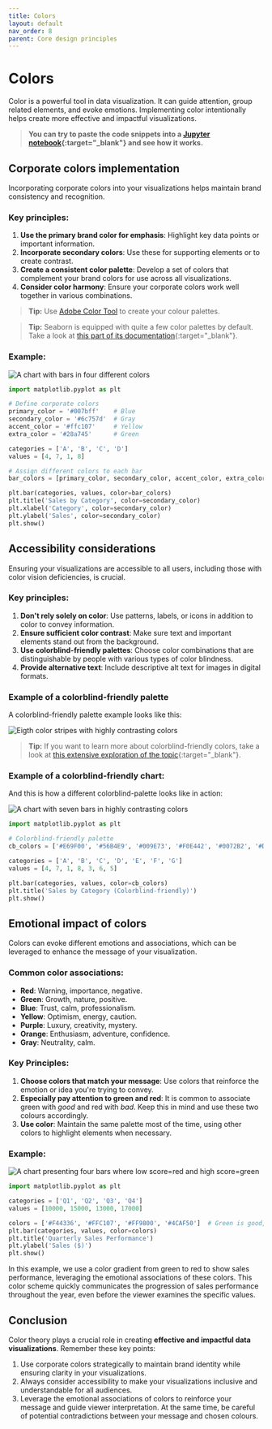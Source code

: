 ```yaml
---
title: Colors
layout: default
nav_order: 8
parent: Core design principles
---
```

# Colors

Color is a powerful tool in data visualization. It can guide attention, group related elements, and evoke emotions. Implementing color intentionally helps create more effective and impactful visualizations. 

> **You can try to paste the code snippets into a [Jupyter notebook](https://colab.research.google.com){:target="_blank"} and see how it works.**

## Corporate colors implementation

Incorporating corporate colors into your visualizations helps maintain brand consistency and recognition.

### Key principles:

1. **Use the primary brand color for emphasis**: Highlight key data points or important information.
2. **Incorporate secondary colors**: Use these for supporting elements or to create contrast.
3. **Create a consistent color palette**: Develop a set of colors that complement your brand colors for use across all visualizations.
4. **Consider color harmony**: Ensure your corporate colors work well together in various combinations.

> **Tip:** Use [Adobe Color Tool](https://color.adobe.com/pl/create/color-wheel) to create your colour palettes.

> **Tip:** Seaborn is equipped with quite a few color palettes by default. Take a look at [this part of its documentation](https://seaborn.pydata.org/tutorial/color_palettes.html){:target="_blank"}.

### Example:

![A chart with bars in four different colors](https://github.com/goooral/data_visualization_with_python/blob/main/images/colors1.png?raw=true)

```python
import matplotlib.pyplot as plt

# Define corporate colors
primary_color = '#007bff'    # Blue
secondary_color = '#6c757d'  # Gray
accent_color = '#ffc107'     # Yellow
extra_color = '#28a745'      # Green 

categories = ['A', 'B', 'C', 'D']
values = [4, 7, 1, 8]

# Assign different colors to each bar
bar_colors = [primary_color, secondary_color, accent_color, extra_color]

plt.bar(categories, values, color=bar_colors)
plt.title('Sales by Category', color=secondary_color)
plt.xlabel('Category', color=secondary_color)
plt.ylabel('Sales', color=secondary_color)
plt.show()
```

## Accessibility considerations

Ensuring your visualizations are accessible to all users, including those with color vision deficiencies, is crucial.

### Key principles:

1. **Don't rely solely on color**: Use patterns, labels, or icons in addition to color to convey information.
2. **Ensure sufficient color contrast**: Make sure text and important elements stand out from the background.
3. **Use colorblind-friendly palettes**: Choose color combinations that are distinguishable by people with various types of color blindness.
4. **Provide alternative text**: Include descriptive alt text for images in digital formats.
   
### Example of a colorblind-friendly palette

A colorblind-friendly palette example looks like this:

![Eigth color stripes with highly contrasting colors](https://github.com/goooral/data_visualization_with_python/blob/main/images/colorblind.png?raw=true)

> **Tip:** If you want to learn more about colorblind-friendly colors, take a look at [this extensive exploration of the topic](https://jfly.uni-koeln.de/color/){:target="_blank"}.

### Example of a colorblind-friendly chart:

And this is how a different colorblind-palette looks like in action: 

![A chart with seven bars in highly contrasting colors](https://github.com/goooral/data_visualization_with_python/blob/main/images/colors2.png?raw=true)

```python
import matplotlib.pyplot as plt

# Colorblind-friendly palette
cb_colors = ['#E69F00', '#56B4E9', '#009E73', '#F0E442', '#0072B2', '#D55E00', '#CC79A7']

categories = ['A', 'B', 'C', 'D', 'E', 'F', 'G']
values = [4, 7, 1, 8, 3, 6, 5]

plt.bar(categories, values, color=cb_colors)
plt.title('Sales by Category (Colorblind-friendly)')
plt.show()
```

## Emotional impact of colors

Colors can evoke different emotions and associations, which can be leveraged to enhance the message of your visualization.

### Common color associations:

- **Red**: Warning, importance, negative.
- **Green**: Growth, nature, positive.
- **Blue**: Trust, calm, professionalism.
- **Yellow**: Optimism, energy, caution.
- **Purple**: Luxury, creativity, mystery.
- **Orange**: Enthusiasm, adventure, confidence.
- **Gray**: Neutrality, calm.

### Key Principles:

1. **Choose colors that match your message**: Use colors that reinforce the emotion or idea you're trying to convey.
2. **Especially pay attention to green and red**: It is common to associate green with *good* and red with *bad*. Keep this in mind and use these two colours accordingly.
3. **Use color**: Maintain the same palette most of the time, using other colors to highlight elements when necessary.

### Example:

![A chart presenting four bars where low score=red and high score=green](https://github.com/goooral/data_visualization_with_python/blob/main/images/colors3.png?raw=true)

```python
import matplotlib.pyplot as plt

categories = ['Q1', 'Q2', 'Q3', 'Q4']
values = [10000, 15000, 13000, 17000]

colors = ['#F44336', '#FFC107', '#FF9800', '#4CAF50']  # Green is good, red is bad
plt.bar(categories, values, color=colors)
plt.title('Quarterly Sales Performance')
plt.ylabel('Sales ($)')
plt.show()
```

In this example, we use a color gradient from green to red to show sales performance, leveraging the emotional associations of these colors. This color scheme quickly communicates the progression of sales performance throughout the year, even before the viewer examines the specific values.

## Conclusion

Color theory plays a crucial role in creating **effective and impactful data visualizations**. Remember these key points:

1. Use corporate colors strategically to maintain brand identity while ensuring clarity in your visualizations.
2. Always consider accessibility to make your visualizations inclusive and understandable for all audiences.
3. Leverage the emotional associations of colors to reinforce your message and guide viewer interpretation. At the same time, be careful of potential contradictions between your message and chosen colours.